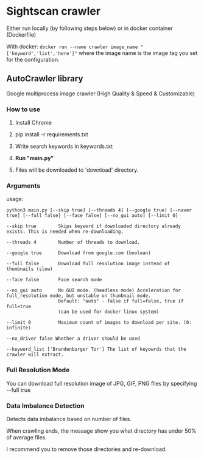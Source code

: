 # Sightscan crawler

Either run locally (by following steps below) or in docker container (Dockerfile)

With docker: `docker run --name crawler image_name "['keyword','list','here']"` where the image name is the image tag 
you set for the configuration.

## AutoCrawler library
Google multiprocess image crawler (High Quality & Speed & Customizable)

### How to use

1. Install Chrome

2. pip install -r requirements.txt

3. Write search keywords in keywords.txt

4. **Run "main.py"**

5. Files will be downloaded to 'download' directory.


### Arguments
usage:
```
python3 main.py [--skip true] [--threads 4] [--google true] [--naver true] [--full false] [--face false] [--no_gui auto] [--limit 0]
```

```
--skip true        Skips keyword if downloaded directory already exists. This is needed when re-downloading.

--threads 4        Number of threads to download.

--google true      Download from google.com (boolean)

--full false       Download full resolution image instead of thumbnails (slow)

--face false       Face search mode

--no_gui auto      No GUI mode. (headless mode) Acceleration for full_resolution mode, but unstable on thumbnail mode.
                   Default: "auto" - false if full=false, true if full=true
                   (can be used for docker linux system)
                   
--limit 0          Maximum count of images to download per site. (0: infinite)

--no_driver false Whether a driver should be used

--keyword_list ['Brandenburger Tor'] The list of keyowrds that the crawler will extract.
```


### Full Resolution Mode

You can download full resolution image of JPG, GIF, PNG files by specifying --full true


### Data Imbalance Detection

Detects data imbalance based on number of files.

When crawling ends, the message show you what directory has under 50% of average files.

I recommend you to remove those directories and re-download.

